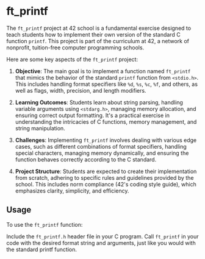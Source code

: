 # ft_printf

The `ft_printf` project at 42 school is a fundamental exercise designed to teach students how to implement their own version of the standard C function `printf`. This project is part of the curriculum at 42, a network of nonprofit, tuition-free computer programming schools.

Here are some key aspects of the `ft_printf` project:

1. **Objective**: The main goal is to implement a function named `ft_printf` that mimics the behavior of the standard `printf` function from `<stdio.h>`. This includes handling format specifiers like `%d`, `%s`, `%c`, `%f`, and others, as well as flags, width, precision, and length modifiers.

2. **Learning Outcomes**: Students learn about string parsing, handling variable arguments using `<stdarg.h>`, managing memory allocation, and ensuring correct output formatting. It's a practical exercise in understanding the intricacies of C functions, memory management, and string manipulation.

3. **Challenges**: Implementing `ft_printf` involves dealing with various edge cases, such as different combinations of format specifiers, handling special characters, managing memory dynamically, and ensuring the function behaves correctly according to the C standard.

4. **Project Structure**: Students are expected to create their implementation from scratch, adhering to specific rules and guidelines provided by the school. This includes norm compliance (42's coding style guide), which emphasizes clarity, simplicity, and efficiency.

## Usage

To use the `ft_printf` function:

Include the `ft_printf.h` header file in your C program. Call `ft_printf` in your code with the desired format string and arguments, just like you would with the standard printf function.

